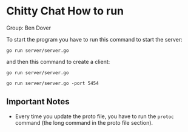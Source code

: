 # Chitty Chat How to run
Group: Ben Dover

To start the program you have to run this command to start the server:
```console
go run server/server.go
```

and then this command to create a client:
```console
go run server/server.go
```


```console
go run server/server.go -port 5454
```

## Important Notes
* Every time you update the proto file, you have to run the ``protoc`` command (the long command in the proto file section).